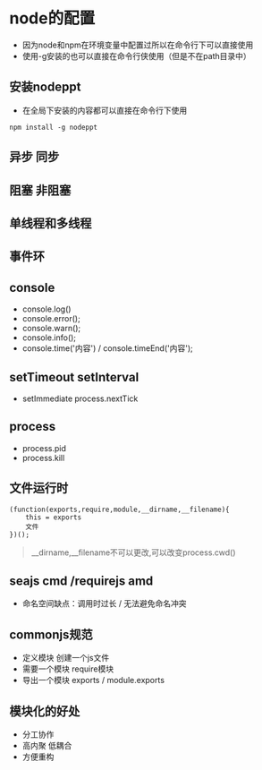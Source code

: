 # node的配置
- 因为node和npm在环境变量中配置过所以在命令行下可以直接使用
- 使用-g安装的也可以直接在命令行侠使用（但是不在path目录中）

## 安装nodeppt
- 在全局下安装的内容都可以直接在命令行下使用
```
npm install -g nodeppt
```

## 异步 同步
## 阻塞 非阻塞
## 单线程和多线程
## 事件环

## console
- console.log()
- console.error();
- console.warn();
- console.info();
- console.time('内容') / console.timeEnd('内容');
## setTimeout setInterval
- setImmediate process.nextTick

## process 
- process.pid
- process.kill

## 文件运行时
```
(function(exports,require,module,__dirname,__filename){
    this = exports
    文件
})();
```
> __dirname,__filename不可以更改,可以改变process.cwd()

## seajs cmd /requirejs amd
- 命名空间缺点：调用时过长 / 无法避免命名冲突
## commonjs规范
- 定义模块
创建一个js文件
- 需要一个模块
require模块
- 导出一个模块
exports / module.exports

## 模块化的好处
- 分工协作
- 高内聚 低耦合
- 方便重构